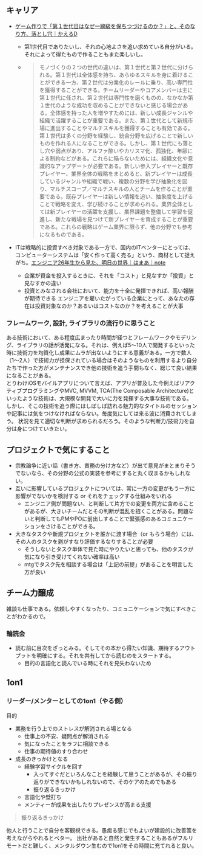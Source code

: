 ## キャリア

* [ゲーム作りで「第１世代目はなぜ一線級を保ちつづけるのか？」と、そのなり方、落とし穴｜かえるD](https://note.com/kaerusanu/n/n6a5de71356e8)
  * 第1世代目でありたいし、それの心地よさを追い求めている自分がいる。それによって得たもので作ることもまた楽しいし。
  * > モノづくりの２つの世代の違いは、第１世代と第２世代に分けられる。第１世代は全体感を持ち、あらゆるスキルを身に着けることができる一方、第２世代は分業化のレールに乗り、高い専門性を獲得することができる。チームリーダーやコアメンバーは主に第１世代に任され、第２世代は専門性を磨くものの、なかなか第１世代のような成功を収めることができないと感じる場合がある。全体感を持った人を増やすためには、新しい成長ジャンルや組織で活躍することが重要である。また、第１世代として新規市場に進出することやマルチスキルを獲得することも有効である。第１世代は多くの分野を経験し、統合分野を広げることで新しいものを作れる人になることができる。しかし、第１世代にも落とし穴や弱点があり、アルファ酔いやカリスマ化、孤独化、年齢による制約などがある。これらに陥らないためには、組織文化や意識的なアップデートが必要である。新しい参入プレイヤーと既存プレイヤー、業界全体の戦略をまとめると、新プレイヤーは成長しているジャンルや組織で戦い、複数の分野を学び抽象化を図り、マルチスコープ／マルチスキルの人とチームを作ることが重要である。既存プレイヤーは新しい情報を追い、抽象度を上げることで戦略を変え、学び続けることが求められる。業界全体としては新プレイヤーの活躍を支援し、業界課題を整備して学習を促進し、新たな戦場を見つけて新プレイヤーを育成することが重要である。これらの戦略はゲーム業界に限らず、他の分野でも参考になるものである。

* ITは戦略的に投資すべき対象である一方で、国内のITベンターにとっては、コンピューターシステムは「安く作って高く売る」という、商材として捉えがち。[エンジニア26年生から見た、明日の世界｜はまあ｜note](https://note.com/motekawa/n/ne3f74b333241)
  * 企業が資金を投入するときに、それを「コスト」と見なすか「投資」と見なすかの違い
  * 投資とみなされる会社において、能力を十全に発揮できれば、高い報酬が期待できる
    エンジニアを雇いたがっている企業にとって、あなたの存在は投資対象なのか？あるいはコストなのか？を考えることが大事

### フレームワーク, 設計, ライブラリの流行りに思うこと  

ある技術において、ある程度広まったり時間が経つとフレームワークやモデリング、ライブラリの話が活発になる。それは、例えば5〜10人で開発するといった時に技術力を均質化し成果にムラが出ないようにする意義がある。一方で数人（1〜2人）で技術力が担保されている場合はそのようなものを利用するより自分たちで作った方がメンテナンスでき他の技術を追う手間もなく、総じて良い結果になることがある。  
とりわけiOSモバイルアプリについて言えば、アプリが普及した今例えばリアクティブプログラミングやMVC, MVVM, TCA(The Composable Architecture)といったような技術は、大規模な開発で大いに力を発揮する大事な技術である。  
しかし、そこの技術を追う際にはしばしば訪れる魅力的なタイトルのセッションや記事には気をつけなければならない。毎度気にしては来る波に消費されてしまう。
状況を見て適切な判断が求められるだろう。そのような判断力/技術力を自分は身につけていきたい。

## プロジェクトで気にすること

* 宗教論争に近い話（書き方、責務の分け方など）が出て意見がまとまりそうでないなら、その分野の公式の実装を参考にすると丸く収まるかもしれない。
* 互いに影響しているプロジェクトについては、常に一方の変更がもう一方に影響がでないかを検討する or それをチェックする仕組みをいれる
  * エンジニア側が問題ない、と判断して片方での変更を両方に含めることがあるが、大きいチームだとその判断が混乱を招くことがある。問題ないと判断してもPMやPOに前出しすることで緊張感のあるコミュニケーションをさけることができる。
* 大きなタスクや新規プロジェクトを誰かに渡す場合（or もらう場合）には、その人のタスクを剥がすなり評価するなりすることが必要
  * そうしないとタスク単体で見た時にやりたいと思っても、他のタスクが気になり引き受けてくれない確率は高い
  * mtgでタスク先を相談する場合は「上記の前提」があることを明言した方が良い

## チーム力醸成

雑談も仕事である。依頼しやすくなったり、コミュニケーションで気にすべきことがわかるので。

### 輪読会

* 読む前に目次をざっとみる。そしてその本から得たい知識、期待するアウトプットを明確にする。それを共有してから読むのをスタートする。
  * 目的の言語化と読んでいる時にそれを見失わないため

## 1on1

### リーダー/メンターとしての1on1（やる側）

目的

* 業務を行う上でのストレスが解消される場となる
  * 仕事上の不安、疑問点が解消される
  * 気になったことをラフに相談できる
  * 仕事の期待値のすり合わせ
* 成長のきっかけとなる
  * 経験学習サイクルを回す
    * 入ってすぐだといろんなことを経験して思うことがあるが、その振り返りができないかもしれないので、そのケアのためでもある
    * 振り返るきっかけ
  * 言語化や壁打ち
  * メンティーが成果を出したりプレゼンスが高まる支援

> 振り返るきっかけ

他人と行うことで自分を客観視できる。愚痴る感じでもよいが建設的に改善策を考えながらやれるとベター。
出社があると自然と発生することもあるがフルリモートだと難しく、メンタルダウン生むので1on1をその時間に充てれると良い。


